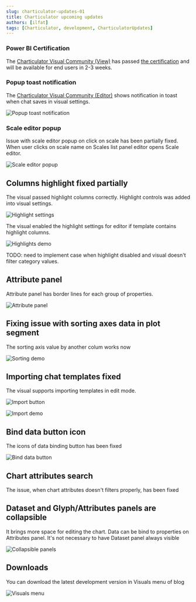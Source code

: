 ```yaml
---
slug: charticulator-updates-01
title: Charticulator upcoming updates
authors: [ilfat]
tags: [Charticulator, development, CharticulatorUpdates]
---
```


### Power BI Certification

The [Charticulator Visual Community (View)](https://appsource.microsoft.com/en-us/product/power-bi-visuals/ilfatgaliev1696579877540.charticulator_visual_community_view?tab=Overview) has passed [the certification](https://learn.microsoft.com/en-us/power-bi/developer/visuals/power-bi-custom-visuals-certified) and will be available for end users in 2-3 weeks.

### Popup toast notification

The [Charticulator Visual Community (Editor)](https://appsource.microsoft.com/en-us/product/power-bi-visuals/ilfatgaliev1696579877540.charticulator_visual_community_editor?tab=Overview) shows notification in toast when chat saves in visual settings.

![Popup toast notification](./chart_saved_toast.gif)

### Scale editor popup

Issue with scale editor popup on click on scale has been partially fixed. When user clicks on scale name on Scales list panel editor opens Scale editor.

![Scale editor popup](./scale_editor_popup.gif)

## Columns highlight fixed partially

The visual passed highlight columns correctly. Highlight controls was added into visual settings.

![Highlight settings](./highlight-settings.png)

The visual enabled the highlight settings for editor if template contains highlight columns.

![Highlights demo](./highlight_fixed_partially.gif)

TODO: need to implement case when highlight disabled and visual doesn't filter category values.

## Attribute panel

Attribute panel has border lines for each  group of properties.

![Attribute panel](./attribute-panel-grouping.png)

## Fixing issue with sorting axes data in plot segment

The sorting axis value by another colum works now

![Sorting demo](./sorting.gif)

## Importing chat templates fixed

The visual supports importing templates in edit mode.

![Import button](./import.png)

![Import demo](./import.gif)

## Bind data button icon

The icons of data binding button has been fixed

![Bind data button](./bind-data.png)

## Chart attributes search

The issue, when chart attributes doesn't filters properly, has been fixed

## Dataset and Glyph/Attributes panels are collapsible

It brings more space for editing the chart.
Data can be bind to properties on Attributes panel. It's not necessary to have Dataset panel always visible

![Collapsible panels](./collapsible-panels.gif)

## Downloads

You can download the latest development version in Visuals menu of blog

![Visuals menu](./visuals.png)